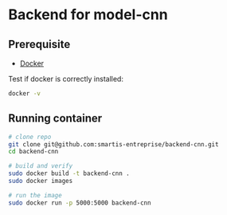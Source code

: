 # Backend for model-cnn

## Prerequisite

- [Docker](https://www.docker.com/)

Test if docker is correctly installed:

```bash
docker -v
```

## Running container

```bash
# clone repo
git clone git@github.com:smartis-entreprise/backend-cnn.git
cd backend-cnn

# build and verify
sudo docker build -t backend-cnn .
sudo docker images

# run the image
sudo docker run -p 5000:5000 backend-cnn
```

